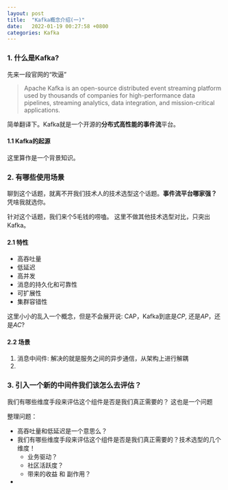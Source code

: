 ```yaml
---
layout: post
title:  "Kafka概念介绍(一)"
date:   2022-01-19 00:27:58 +0800
categories: Kafka
---
```


### 1.  什么是Kafka?

先来一段官网的“吹逼”

> Apache Kafka is an open-source distributed event streaming platform used by thousands of companies for high-performance data pipelines, streaming analytics, data integration, and mission-critical applications.

简单翻译下。Kafka就是一个开源的**分布式高性能的事件流**平台。

#### 1.1  Kafka的起源

这里算作是一个背景知识。



### 2. 有哪些使用场景

  聊到这个话题，就离不开我们技术人的技术选型这个话题。**事件流平台哪家强？** 凭啥我就选你。

针对这个话题，我们来个5毛钱的唠嗑。 这里不做其他技术选型对比，只突出Kafka。

#### 2.1 特性

-  高吞吐量
-  低延迟
-  高并发
-  消息的持久化和可靠性
-  可扩展性
-  集群容错性

这里小小的乱入一个概念，但是不会展开说:  CAP，Kafka到底是*CP*, 还是*AP*，还是*AC*?

#### 2.2 场景

1. 消息中间件: 解决的就是服务之间的异步通信，从架构上进行解耦
2. 



### 3. 引入一个新的中间件我们该怎么去评估？

我们有哪些维度手段来评估这个组件是否是我们真正需要的？ 这也是一个问题



整理问题：

- 高吞吐量和低延迟是一个意思么？
- 我们有哪些维度手段来评估这个组件是否是我们真正需要的？技术选型的几个维度！
  - 业务驱动？
  - 社区活跃度？
  - 带来的收益 和 副作用？
- 

